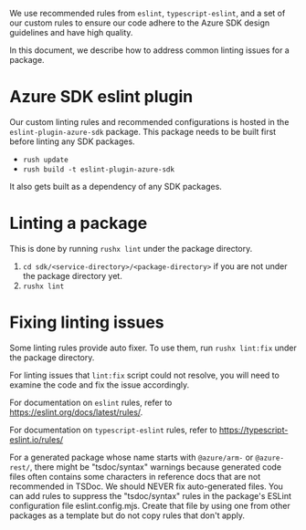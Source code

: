 We use recommended rules from `eslint`, `typescript-eslint`, and a set of our custom rules to ensure our code adhere to the Azure SDK design guidelines and have high quality.

In this document, we describe how to address common linting issues for a package.

# Azure SDK eslint plugin

Our custom linting rules and recommended configurations is hosted in the `eslint-plugin-azure-sdk` package. This package needs to be built first before linting any SDK packages.

- `rush update`
- `rush build -t eslint-plugin-azure-sdk`

It also gets built as a dependency of any SDK packages.

# Linting a package

This is done by running `rushx lint` under the package directory.

1. `cd sdk/<service-directory>/<package-directory>` if you are not under the package directory yet.
2. `rushx lint`

# Fixing linting issues

Some linting rules provide auto fixer. To use them, run `rushx lint:fix` under the package directory.

For linting issues that `lint:fix` script could not resolve, you will need to examine the code and fix the issue accordingly.

For documentation on `eslint` rules, refer to https://eslint.org/docs/latest/rules/.

For documentation on `typescript-eslint` rules, refer to https://typescript-eslint.io/rules/

For a generated package whose name starts with `@azure/arm-` or `@azure-rest/`, there might be "tsdoc/syntax" warnings because generated code files often contains some characters in reference docs that are not recommended in TSDoc. We should NEVER fix auto-generated files. You can add rules to suppress the "tsdoc/syntax" rules in the package's ESLint configuration file eslint.config.mjs. Create that file by using one from other packages as a template but do not copy rules that don't apply.
